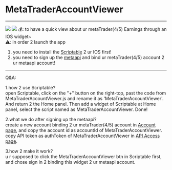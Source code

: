 # MetaTraderAccountViewer

---
![](https://github.com/xushunke/MetaTraderAccountViewer/blob/master/resource/img_p.jpeg?raw=true)
![](https://github.com/xushunke/MetaTraderAccountViewer/blob/master/resource/img_m.jpeg?raw=true)
💰: to have a quick view about ur metaTrader(4/5) Earnings through an IOS widget~  
⚠️: in order 2 launch the app 
   1. you need to install the [Scriptable](https://scriptable.app) 2 ur IOS first!
   1. you need to sign up the [metaapi](https://app.metaapi.cloud) and bind ur metaTrader(4/5) account 2 ur metaapi account!

---
Q&A:

1.how 2 use Scriptable?  
open Scriptable, click on the "+" button on the right-top,
past the code from MetaTraderAccountViewer.js and rename it as 'MetaTraderAccountViewer'.
And return 2 the Home panel.
Then add a widget of Scriptable at Home panel, select the script named as MetaTraderAccountViewer.
Done!

2.what we do after signing up the metaapi?  
create a new account binding 2 ur metaTrader(4/5) account in [Account page](https://app.metaapi.cloud/accounts),
and copy the account id as accountId of MetaTraderAccountViewer.
copy API token as authToken of MetaTraderAccountViewer in [API Access page](https://app.metaapi.cloud/token).  

3.how 2 make it work?  
u r supposed to click the MetaTraderAccountViewer btn in Scriptable first, and chose sign in 2 binding this widget 2 ur metaapi account. 


